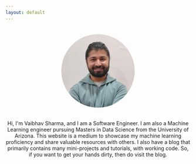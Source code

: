 ```yaml
---
layout: default
---
```


<style>
.avatar {
    vertical-align: middle;
    width: 200px;
    height: 200px;
    border-radius: 50%;
    margin: 20px;
}
</style>

<div style="text-align:center">
	<img src ="/assets/images/me.jpg" alt="Avatar" class="avatar"/>
    <p>
		Hi, I'm Vaibhav Sharma, and I am a Software Engineer. I am also a Machine Learning engineer pursuing Masters in Data Science from the University of Arizona.
This website is a medium to showcase my machine learning proficiency and share valuable resources with others. I also have a blog that primarily contains many mini-projects and tutorials, with working code. So, if you want to get your hands dirty, then do visit the blog.
    </p>
</div>